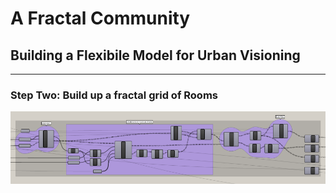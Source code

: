 # A Fractal Community
## Building a Flexibile Model for Urban Visioning
---

### Step Two: Build up a fractal grid of Rooms

![](step2.PNG)